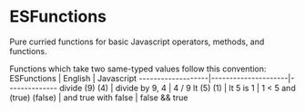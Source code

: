 # ESFunctions
Pure curried functions for basic Javascript operators, methods, and functions.

Functions which take two same-typed values follow this convention:
ESFunctions        | English             | Javascript
-------------------|---------------------|--------------
divide (9) (4)     | divide by 9, 4      | 4 / 9
lt (5) (1)         | lt 5 is 1           | 1 < 5
and (true) (false) | and true with false | false && true
